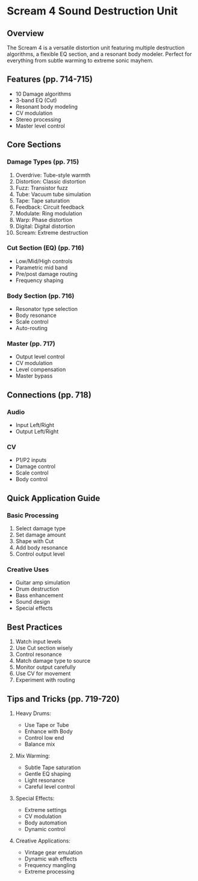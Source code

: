 # Scream 4 Sound Destruction Unit

## Overview
The Scream 4 is a versatile distortion unit featuring multiple destruction algorithms, a flexible EQ section, and a resonant body modeler. Perfect for everything from subtle warming to extreme sonic mayhem.

## Features (pp. 714-715)
- 10 Damage algorithms
- 3-band EQ (Cut)
- Resonant body modeling
- CV modulation
- Stereo processing
- Master level control

## Core Sections

### Damage Types (pp. 715)
1. Overdrive: Tube-style warmth
2. Distortion: Classic distortion
3. Fuzz: Transistor fuzz
4. Tube: Vacuum tube simulation
5. Tape: Tape saturation
6. Feedback: Circuit feedback
7. Modulate: Ring modulation
8. Warp: Phase distortion
9. Digital: Digital distortion
10. Scream: Extreme destruction

### Cut Section (EQ) (pp. 716)
- Low/Mid/High controls
- Parametric mid band
- Pre/post damage routing
- Frequency shaping

### Body Section (pp. 716)
- Resonator type selection
- Body resonance
- Scale control
- Auto-routing

### Master (pp. 717)
- Output level control
- CV modulation
- Level compensation
- Master bypass

## Connections (pp. 718)

### Audio
- Input Left/Right
- Output Left/Right

### CV
- P1/P2 inputs
- Damage control
- Scale control
- Body control

## Quick Application Guide

### Basic Processing
1. Select damage type
2. Set damage amount
3. Shape with Cut
4. Add body resonance
5. Control output level

### Creative Uses
- Guitar amp simulation
- Drum destruction
- Bass enhancement
- Sound design
- Special effects

## Best Practices
1. Watch input levels
2. Use Cut section wisely
3. Control resonance
4. Match damage type to source
5. Monitor output carefully
6. Use CV for movement
7. Experiment with routing

## Tips and Tricks (pp. 719-720)
1. Heavy Drums:
   - Use Tape or Tube
   - Enhance with Body
   - Control low end
   - Balance mix

2. Mix Warming:
   - Subtle Tape saturation
   - Gentle EQ shaping
   - Light resonance
   - Careful level control

3. Special Effects:
   - Extreme settings
   - CV modulation
   - Body automation
   - Dynamic control

4. Creative Applications:
   - Vintage gear emulation
   - Dynamic wah effects
   - Frequency mangling
   - Extreme processing 